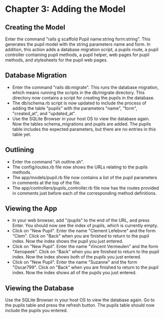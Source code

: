 # Chapter 3: Adding the Model

## Creating the Model
Enter the command "rails g scaffold Pupil name:string form:string".  This generates the pupil model with the string parameters name and form.  In addition, this action adds a database migration script, a pupils route, a pupil controller containing pupil methods, a pupil helper, web pages for pupil methods, and stylesheets for the pupil web pages.

## Database Migration
* Enter the command "rails db:migrate".  This runs the database migration, which means running the scripts in the db/migrate directory.  This directory now contains a script for creating the pupils in the database.
* The db/schema.rb script is now updated to include the process of adding the table "pupils" with the parameters "name", "form", "created_at", and "updated_at".
* Use the SQLite Browser in your host OS to view the database again.  Now the tables schema_migrations and pupils are added.  The pupils table includes the expected parameters, but there are no entries in this table yet.

## Outlining
* Enter the command "sh outline.sh".  
* The config/routes.rb file now shows the URLs relating to the pupils methods.
* The app/models/pupil.rb file now contains a list of the pupil parameters in comments at the top of the file.
* The app/controllers/pupils_controller.rb file now has the routes provided in comments just before each of the corresponding method definitions.

## Viewing the App
* In your web browser, add "/pupils" to the end of the URL, and press Enter.  You should now see the index of pupils, which is currently empty.
* Click on "New Pupil".  Enter the name "Clement Lefebvre" and the form "Clem".  Click on "Back" when you are finished to return to the pupil index.  Now the index shows the pupil you just entered.
* Click on "New Pupil".  Enter the name "Vincent Vermeulen" and the form "Xenopeek".  Click on "Back" when you are finished to return to the pupil index.  Now the index shows both of the pupils you just entered.
* Click on "New Pupil".  Enter the name "Suzanne" and the form "Oscar799".  Click on "Back" when you are finished to return to the pupil index.  Now the index shows all of the pupils you just entered.

## Viewing the Database
Use the SQLite Browser in your host OS to view the database again.  Go to the pupils table and press the refresh button.  The pupils table should now include the pupils you entered.
